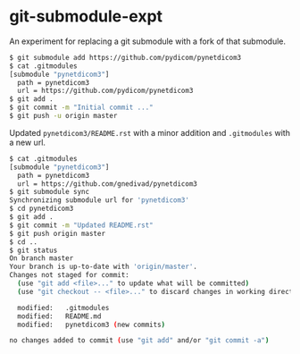 # git-submodule-expt
An experiment for replacing a git submodule with a fork of that submodule.

```bash
$ git submodule add https://github.com/pydicom/pynetdicom3
$ cat .gitmodules
[submodule "pynetdicom3"]
  path = pynetdicom3
  url = https://github.com/pydicom/pynetdicom3
$ git add .
$ git commit -m "Initial commit ..."
$ git push -u origin master
```

Updated `pynetdicom3/README.rst` with a minor addition and `.gitmodules` with a new url.
```bash
$ cat .gitmodules
[submodule "pynetdicom3"]
  path = pynetdicom3
  url = https://github.com/gnedivad/pynetdicom3
$ git submodule sync
Synchronizing submodule url for 'pynetdicom3'
$ cd pynetdicom3
$ git add .
$ git commit -m "Updated README.rst"
$ git push origin master
$ cd ..
$ git status
On branch master
Your branch is up-to-date with 'origin/master'.
Changes not staged for commit:
  (use "git add <file>..." to update what will be committed)
  (use "git checkout -- <file>..." to discard changes in working directory)

  modified:   .gitmodules
  modified:   README.md
  modified:   pynetdicom3 (new commits)

no changes added to commit (use "git add" and/or "git commit -a")
```